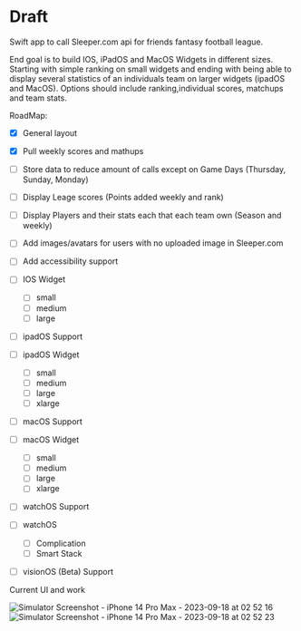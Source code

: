 # Draft
Swift app to call Sleeper.com api for friends fantasy football league. 

End goal is to build IOS, iPadOS and MacOS Widgets in different sizes. Starting with simple ranking on small widgets and ending with being able to display several statistics
of an individuals team on larger widgets (ipadOS and MacOS). Options should include ranking,individual scores, matchups and team stats. 

RoadMap:

- [x] General layout
- [x] Pull weekly scores and mathups
- [ ] Store data to reduce amount of calls except on Game Days (Thursday, Sunday, Monday)
- [ ] Display Leage scores (Points added weekly and rank)
- [ ] Display Players and their stats each that each team own (Season and weekly)
- [ ] Add images/avatars for users with no uploaded image in Sleeper.com
- [ ] Add accessibility support 
- [ ] IOS Widget
    - [ ] small
    - [ ] medium
    - [ ] large
- [ ] ipadOS Support
- [ ] ipadOS Widget
    - [ ] small
    - [ ] medium
    - [ ] large
    - [ ] xlarge
- [ ] macOS Support      
- [ ] macOS Widget
    - [ ] small
    - [ ] medium
    - [ ] large
    - [ ] xlarge
- [ ] watchOS Support
- [ ] watchOS
    - [ ] Complication
    - [ ] Smart Stack
- [ ] visionOS (Beta) Support


Current UI and work


![Simulator Screenshot - iPhone 14 Pro Max - 2023-09-18 at 02 52 16](https://github.com/eljohncena/Draft/assets/70674723/8372fb24-fe29-445e-a3df-fa8ae77cb3ff)
![Simulator Screenshot - iPhone 14 Pro Max - 2023-09-18 at 02 52 23](https://github.com/eljohncena/Draft/assets/70674723/7dee6a08-068c-4b10-9bd6-50ad253997ed)



